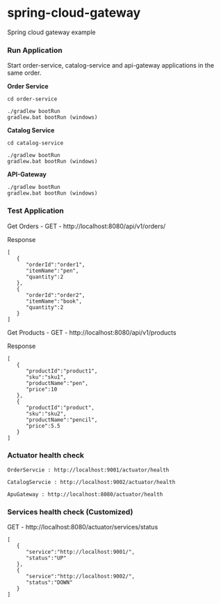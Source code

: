 # spring-cloud-gateway
Spring cloud gateway example

### Run Application 
Start order-service, catalog-service and api-gateway applications in the same order.

**Order Service**
```
cd order-service

./gradlew bootRun
gradlew.bat bootRun (windows)
```

**Catalog Service**
```
cd catalog-service

./gradlew bootRun
gradlew.bat bootRun (windows)
```

**API-Gateway**
```
./gradlew bootRun
gradlew.bat bootRun (windows)

```

### Test Application 
Get Orders - GET - http://localhost:8080/api/v1/orders/  

Response
```
[
   {
      "orderId":"order1",
      "itemName":"pen",
      "quantity":2
   },
   {
      "orderId":"order2",
      "itemName":"book",
      "quantity":2
   }
]
```
Get Products - GET - http://localhost:8080/api/v1/products  

Response
```
[
   {
      "productId":"product1",
      "sku":"sku1",
      "productName":"pen",
      "price":10
   },
   {
      "productId":"product",
      "sku":"sku2",
      "productName":"pencil",
      "price":5.5
   }
]
```
### Actuator health check
```
OrderServcie : http://localhost:9001/actuator/health

CatalogServcie : http://localhost:9002/actuator/health

ApuGateway : http://localhost:8080/actuator/health
```


### Services health check (Customized)
 
GET - http://localhost:8080/actuator/services/status

```
[
   {
      "service":"http://localhost:9001/",
      "status":"UP"
   },
   {
      "service":"http://localhost:9002/",
      "status":"DOWN"
   }
]
```